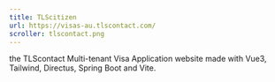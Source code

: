 ```yaml
---
title: TLScitizen
url: https://visas-au.tlscontact.com/
scroller: tlscontact.png
---
```


the TLScontact Multi-tenant Visa Application website made with Vue3, Tailwind, Directus, Spring Boot and Vite.
